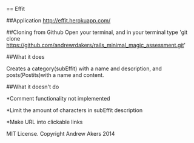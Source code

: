 == Effit

##Application
http://effit.herokuapp.com/

##Cloning from Github
Open your terminal, and in your terminal type 'git clone https://github.com/andrewrdakers/rails_minimal_magic_assessment.git'

##What it does

Creates a category(subEffit) with a name and description, and posts(Postits)with a name and content.

##What it doesn't do
  
  *Comment functionality not implemented
  
  *Limit the amount of characters in subEffit description
  
  *Make URL into clickable links

MIT License. Copyright Andrew Akers 2014
